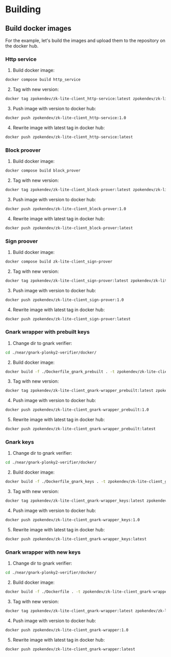 # Building

## Build docker images
For the example, let's build the images and upload them to the repository on the docker hub.

### Http service

 1. Build docker image:
```bash
docker compose build http_service
```
 2. Tag with new version:
```bash
docker tag zpokendev/zk-lite-client_http-service:latest zpokendev/zk-lite-client_http-service:1.0
```
 3. Push image with version to docker hub:
```bash
docker push zpokendev/zk-lite-client_http-service:1.0
```
 4. Rewrite image with latest tag in docker hub:
```bash
docker push zpokendev/zk-lite-client_http-service:latest
```

### Block proover

 1. Build docker image:
```bash
docker compose build block_prover
```
 2. Tag with new version:
```bash
docker tag zpokendev/zk-lite-client_block-prover:latest zpokendev/zk-lite-client_block-prover:1.0
```
 3. Push image with version to docker hub:
```bash
docker push zpokendev/zk-lite-client_block-prover:1.0
```
 4. Rewrite image with latest tag in docker hub:
```bash
docker push zpokendev/zk-lite-client_block-prover:latest
```

### Sign proover

 1. Build docker image:
```bash
docker compose build zk-lite-client_sign-prover
```
 2. Tag with new version:
```bash
docker tag zpokendev/zk-lite-client_sign-prover:latest zpokendev/zk-lite-client_sign-prover:1.0
```
 3. Push image with version to docker hub:
```bash
docker push zpokendev/zk-lite-client_sign-prover:1.0
```
 4. Rewrite image with latest tag in docker hub:
```bash
docker push zpokendev/zk-lite-client_sign-prover:latest
```

### Gnark wrapper with prebuilt keys

 1. Change dir to gnark verifier:
```bash
cd ./near/gnark-plonky2-verifier/docker/
```
 2. Build docker image:
```bash
docker build -f ./Dockerfile_gnark_prebuilt . -t zpokendev/zk-lite-client_gnark-wrapper_prebuilt:latest
```
 3. Tag with new version:
```bash
docker tag zpokendev/zk-lite-client_gnark-wrapper_prebuilt:latest zpokendev/zk-lite-client_gnark-wrapper_prebuilt:1.0
```
 4. Push image with version to docker hub:
```bash
docker push zpokendev/zk-lite-client_gnark-wrapper_prebuilt:1.0
```
 5. Rewrite image with latest tag in docker hub:
```bash
docker push zpokendev/zk-lite-client_gnark-wrapper_prebuilt:latest
```

### Gnark keys

 1. Change dir to gnark verifier:
```bash
cd ./near/gnark-plonky2-verifier/docker/
```
 2. Build docker image:
```bash
docker build -f ./Dockerfile_gnark_keys . -t zpokendev/zk-lite-client_gnark-wrapper_keys:latest
```
 3. Tag with new version:
```bash
docker tag zpokendev/zk-lite-client_gnark-wrapper_keys:latest zpokendev/zk-lite-client_gnark-wrapper_keys:1.0
```
 4. Push image with version to docker hub:
```bash
docker push zpokendev/zk-lite-client_gnark-wrapper_keys:1.0
```
 5. Rewrite image with latest tag in docker hub:
```bash
docker push zpokendev/zk-lite-client_gnark-wrapper_keys:latest
```

### Gnark wrapper with new keys

 1. Change dir to gnark verifier:
```bash
cd ./near/gnark-plonky2-verifier/docker/
```
 2. Build docker image:
```bash
docker build -f ./Dockerfile . -t zpokendev/zk-lite-client_gnark-wrapper:latest
```
 3. Tag with new version:
```bash
docker tag zpokendev/zk-lite-client_gnark-wrapper:latest zpokendev/zk-lite-client_gnark-wrapper:1.0
```
 4. Push image with version to docker hub:
```bash
docker push zpokendev/zk-lite-client_gnark-wrapper:1.0
```
 5. Rewrite image with latest tag in docker hub:
```bash
docker push zpokendev/zk-lite-client_gnark-wrapper:latest
```
